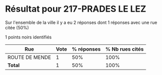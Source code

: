 # Résultat pour 217-PRADES LE LEZ

Sur l'ensemble de la ville il y a eu 2 réponses dont 1 réponses avec une rue citée (50%)

1 points noirs identifiés

| Rue | Vote | % réponses | % Nb rues cités|
|-----|------|------------|----------------|
| ROUTE DE MENDE | 1 | 50% | 100%|
| **Total** | 1 | 50% | 100%|

